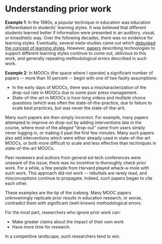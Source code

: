 # Understanding prior work

**Example 1**: In the 1980s, a popular technique in education was
education differentiated to students' learning styles. It was believed
that different students learned better if information were presented
in an auditory, visual, or kinesthetic way. Over the following
decades, there was no evidence for learning styles. Eventually,
several meta-studies came out which [debunked the concept of learning
styles](https://www.psychologicalscience.org/journals/pspi/PSPI_9_3.pdf). However,
[papers](https://scholar.google.com/scholar?q=learning+styles+&as_ylo=2013)
describing technologies to support different learning styles continue
to come out, oblivious to this work, and generally repeating
methodological errors described in such work.

**Example 2**: In MOOCs (the space where I operate) a significant
number of papers -- more than 10 percent -- begin with one of two
faulty assumptions:

* In the early days of MOOCs, there was a mischaracterization of the
drop-out rate in MOOCs due to some poor press management.
* State-of-the-art in MOOCs is hour-long videos and multiple choice
questions (which was often the state-of-the-practice, due to failure
to scale best practices, but was never the state-of-the-art).

Many such papers are then simply incorrect. For example, many papers
attempted to improve on drop-out by adding interventions late in the
course, where most of the alleged "drop-out" came from users simply
never logging in, or making it past the first few minutes. Many such
papers also add interventions which were either already used in
state-of-the-art MOOCs, or both more difficult to scale and less
effective than techniques in state-of-the-art MOOCs.

Peer reviewers and authors from general ed-tech conferences were
unaware of the issue; there was no incentive to thoroughly check prior
work. For a while, a few people from Harvard played whack-a-mole with
such work. This approach did not work -- rebuttals are rarely read,
and misconceptions continue to propagate. Indeed, such papers began to
cite each other.

These examples are the tip of the iceberg. Many MOOC papers
unknowningly replicate prior results in education research, or worse,
contradict them with significant (well-known) methodological errors.

For the most part, researchers who ignore prior work can:

* Make greater claims about the impact of their own work
* Have more time for research. 

In a competitive landscape, such researchers tend to win.